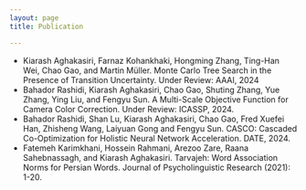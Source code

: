 ```yaml
---
layout: page
title: Publication

---
```


* Kiarash Aghakasiri, Farnaz Kohankhaki, Hongming Zhang, Ting-Han Wei, Chao Gao, and Martin Müller. Monte Carlo Tree Search in the Presence of Transition Uncertainty. Under Review: AAAI, 2024
* Bahador Rashidi, Kiarash Aghakasiri, Chao Gao, Shuting Zhang, Yue Zhang, Ying Liu, and Fengyu Sun. A Multi-Scale Objective Function for Camera Color Correction. Under Review: ICASSP, 2024.
* Bahador Rashidi, Shan Lu, Kiarash Aghakasiri, Chao Gao, Fred Xuefei Han, Zhisheng Wang, Laiyuan Gong and Fengyu Sun. CASCO: Cascaded Co-Optimization for Holistic Neural Network Acceleration. DATE, 2024.
* Fatemeh Karimkhani, Hossein Rahmani, Arezoo Zare, Raana Sahebnassagh, and Kiarash Aghakasiri. Tarvajeh: Word Association Norms for Persian Words. Journal of Psycholinguistic Research (2021): 1-20.
